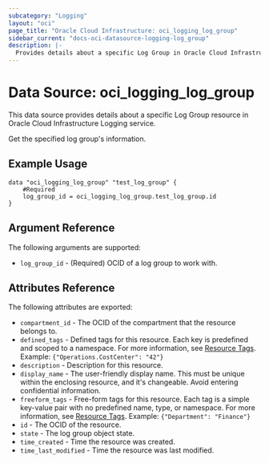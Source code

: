 ```yaml
---
subcategory: "Logging"
layout: "oci"
page_title: "Oracle Cloud Infrastructure: oci_logging_log_group"
sidebar_current: "docs-oci-datasource-logging-log_group"
description: |-
  Provides details about a specific Log Group in Oracle Cloud Infrastructure Logging service
---
```


# Data Source: oci_logging_log_group
This data source provides details about a specific Log Group resource in Oracle Cloud Infrastructure Logging service.

Get the specified log group's information.

## Example Usage

```hcl
data "oci_logging_log_group" "test_log_group" {
	#Required
	log_group_id = oci_logging_log_group.test_log_group.id
}
```

## Argument Reference

The following arguments are supported:

* `log_group_id` - (Required) OCID of a log group to work with.


## Attributes Reference

The following attributes are exported:

* `compartment_id` - The OCID of the compartment that the resource belongs to.
* `defined_tags` - Defined tags for this resource. Each key is predefined and scoped to a namespace. For more information, see [Resource Tags](https://docs.cloud.oracle.com/iaas/Content/General/Concepts/resourcetags.htm).  Example: `{"Operations.CostCenter": "42"}` 
* `description` - Description for this resource.
* `display_name` - The user-friendly display name. This must be unique within the enclosing resource, and it's changeable. Avoid entering confidential information. 
* `freeform_tags` - Free-form tags for this resource. Each tag is a simple key-value pair with no predefined name, type, or namespace. For more information, see [Resource Tags](https://docs.cloud.oracle.com/iaas/Content/General/Concepts/resourcetags.htm). Example: `{"Department": "Finance"}` 
* `id` - The OCID of the resource.
* `state` - The log group object state.
* `time_created` - Time the resource was created.
* `time_last_modified` - Time the resource was last modified.

